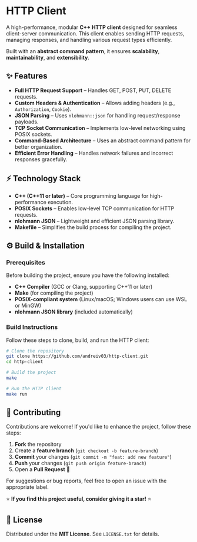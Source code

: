 # HTTP Client

A high-performance, modular **C++ HTTP client** designed for seamless client-server communication. This client enables sending HTTP requests, managing responses, and handling various request types efficiently.

Built with an **abstract command pattern**, it ensures **scalability**, **maintainability**, and **extensibility**.

## ✨ Features

- **Full HTTP Request Support** – Handles GET, POST, PUT, DELETE requests.
- **Custom Headers & Authentication** – Allows adding headers (e.g., `Authorization`, `Cookie`).
- **JSON Parsing** – Uses `nlohmann::json` for handling request/response payloads.
- **TCP Socket Communication** – Implements low-level networking using POSIX sockets.
- **Command-Based Architecture** – Uses an abstract command pattern for better organization.
- **Efficient Error Handling** – Handles network failures and incorrect responses gracefully.

## ⚡ Technology Stack

- **C++ (C++11 or later)** – Core programming language for high-performance execution.
- **POSIX Sockets** – Enables low-level TCP communication for HTTP requests.
- **nlohmann JSON** – Lightweight and efficient JSON parsing library.
- **Makefile** – Simplifies the build process for compiling the project.

## ⚙️ Build & Installation

### Prerequisites

Before building the project, ensure you have the following installed:

- **C++ Compiler** (GCC or Clang, supporting C++11 or later)
- **Make** (for compiling the project)
- **POSIX-compliant system** (Linux/macOS; Windows users can use WSL or MinGW)
- **nlohmann JSON library** (included automatically)

### Build Instructions

Follow these steps to clone, build, and run the HTTP client:

```sh
# Clone the repository
git clone https://github.com/andreiv03/http-client.git
cd http-client

# Build the project
make

# Run the HTTP client
make run
```

## 🤝 Contributing

Contributions are welcome! If you'd like to enhance the project, follow these steps:

1. **Fork** the repository
2. Create a **feature branch** (`git checkout -b feature-branch`)
3. **Commit** your changes (`git commit -m "feat: add new feature"`)
4. **Push** your changes (`git push origin feature-branch`)
5. Open a **Pull Request** 🚀

For suggestions or bug reports, feel free to open an issue with the appropriate label.

⭐ **If you find this project useful, consider giving it a star!** ⭐

## 📜 License

Distributed under the **MIT License**. See `LICENSE.txt` for details.
